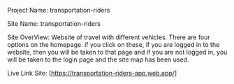 Project Name: transportation-riders

Site Name: transportation-riders

Site OverView: Website of travel with different vehicles. There are four options on the homepage. if you click on these, if you are logged in to the website, then you will be taken to that page and if you are not logged in, you will be taken to the login page and the site map has been used.

Live Link Site: [https://transportation-riders-app.web.app/]
